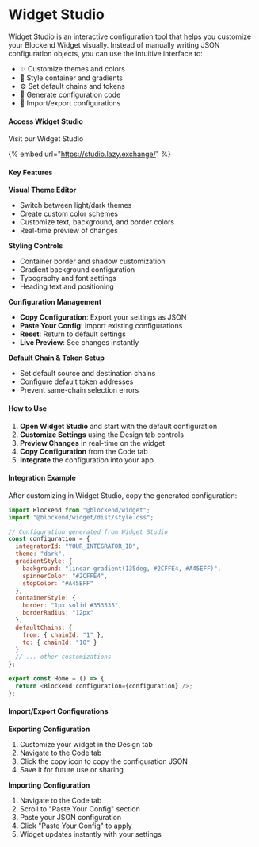 # Widget Studio

Widget Studio is an interactive configuration tool that helps you customize your Blockend Widget visually. Instead of manually writing JSON configuration objects, you can use the intuitive interface to:

* ✨ Customize themes and colors
* 🎨 Style container and gradients
* ⚙️ Set default chains and tokens
* 📝 Generate configuration code
* 🔄 Import/export configurations

#### Access Widget Studio

Visit our Widget Studio

{% embed url="https://studio.lazy.exchange/" %}

#### Key Features

**Visual Theme Editor**

* Switch between light/dark themes
* Create custom color schemes
* Customize text, background, and border colors
* Real-time preview of changes

**Styling Controls**

* Container border and shadow customization
* Gradient background configuration
* Typography and font settings
* Heading text and positioning

**Configuration Management**

* **Copy Configuration**: Export your settings as JSON
* **Paste Your Config**: Import existing configurations
* **Reset**: Return to default settings
* **Live Preview**: See changes instantly

**Default Chain & Token Setup**

* Set default source and destination chains
* Configure default token addresses
* Prevent same-chain selection errors

#### How to Use

1. **Open Widget Studio** and start with the default configuration
2. **Customize Settings** using the Design tab controls
3. **Preview Changes** in real-time on the widget
4. **Copy Configuration** from the Code tab
5. **Integrate** the configuration into your app

#### Integration Example

After customizing in Widget Studio, copy the generated configuration:

```javascript
import Blockend from "@blockend/widget";
import "@blockend/widget/dist/style.css";

// Configuration generated from Widget Studio
const configuration = {
  integratorId: "YOUR_INTEGRATOR_ID",
  theme: "dark",
  gradientStyle: {
    background: "linear-gradient(135deg, #2CFFE4, #A45EFF)",
    spinnerColor: "#2CFFE4",
    stopColor: "#A45EFF"
  },
  containerStyle: {
    border: "1px solid #353535",
    borderRadius: "12px"
  },
  defaultChains: {
    from: { chainId: "1" },
    to: { chainId: "10" }
  }
  // ... other customizations
};

export const Home = () => {
  return <Blockend configuration={configuration} />;
};
```

#### Import/Export Configurations

**Exporting Configuration**

1. Customize your widget in the Design tab
2. Navigate to the Code tab
3. Click the copy icon to copy the configuration JSON
4. Save it for future use or sharing

**Importing Configuration**

1. Navigate to the Code tab
2. Scroll to "Paste Your Config" section
3. Paste your JSON configuration
4. Click "Paste Your Config" to apply
5. Widget updates instantly with your settings

